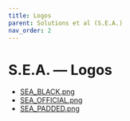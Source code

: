 ```yaml
---
title: Logos
parent: Solutions et al (S.E.A.)
nav_order: 2
---
```


# S.E.A. — Logos

- [SEA_BLACK.png](/assets/sea/logos/SEA_BLACK.png)
- [SEA_OFFICIAL.png](/assets/sea/logos/SEA_OFFICIAL.png)
- [SEA_PADDED.png](/assets/sea/logos/SEA_PADDED.png)
